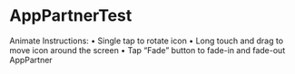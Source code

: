 # AppPartnerTest

Animate Instructions: 
•	Single tap to rotate icon
•	Long touch and drag to move icon around the screen
•	Tap “Fade” button to fade-in and fade-out AppPartner 
